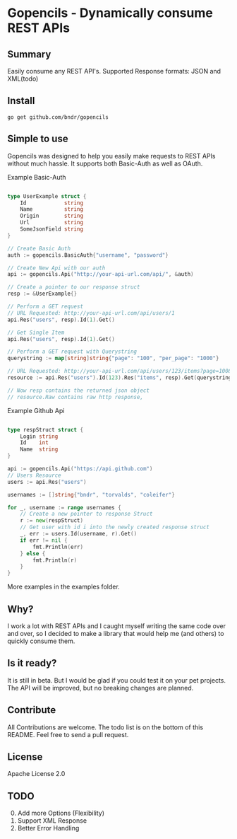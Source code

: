 # Gopencils - Dynamically consume REST APIs

## Summary
Easily consume any REST API's. Supported Response formats: JSON and XML(todo)


## Install

    go get github.com/bndr/gopencils

## Simple to use

Gopencils was designed to help you easily make requests to REST APIs without much hassle. It supports both Basic-Auth as well as OAuth.

Example Basic-Auth

```go

type UserExample struct {
	Id            string
	Name          string
	Origin        string
	Url           string
	SomeJsonField string
}

// Create Basic Auth
auth := gopencils.BasicAuth{"username", "password"}

// Create New Api with our auth
api := gopencils.Api("http://your-api-url.com/api/", &auth)

// Create a pointer to our response struct
resp := &UserExample{}

// Perform a GET request
// URL Requested: http://your-api-url.com/api/users/1
api.Res("users", resp).Id(1).Get()

// Get Single Item
api.Res("users", resp).Id(1).Get()

// Perform a GET request with Querystring
querystring := map[string]string{"page": "100", "per_page": "1000"}

// URL Requested: http://your-api-url.com/api/users/123/items?page=100&per_page=1000
resource := api.Res("users").Id(123).Res("items", resp).Get(querystring)

// Now resp contains the returned json object
// resource.Raw contains raw http response,

```

Example Github Api

```go

type respStruct struct {
	Login string
	Id    int
	Name  string
}

api := gopencils.Api("https://api.github.com")
// Users Resource
users := api.Res("users")

usernames := []string{"bndr", "torvalds", "coleifer"}

for _, username := range usernames {
	// Create a new pointer to response Struct
	r := new(respStruct)
	// Get user with id i into the newly created response struct
	_, err := users.Id(username, r).Get()
	if err != nil {
		fmt.Println(err)
	} else {
		fmt.Println(r)
	}
}
```
More examples in the examples folder.

## Why?
I work a lot with REST APIs and I caught myself writing the same code over and over, so I decided to make a library that would help me (and others) to quickly consume them.

## Is it ready?

It is still in beta. But I would be glad if you could test it on your pet projects. The API will be improved, but no breaking changes are planned. 

## Contribute

All Contributions are welcome. The todo list is on the bottom of this README. Feel free to send a pull request.

## License

Apache License 2.0

## TODO
0. Add more Options (Flexibility)
1. Support XML Response
2. Better Error Handling
